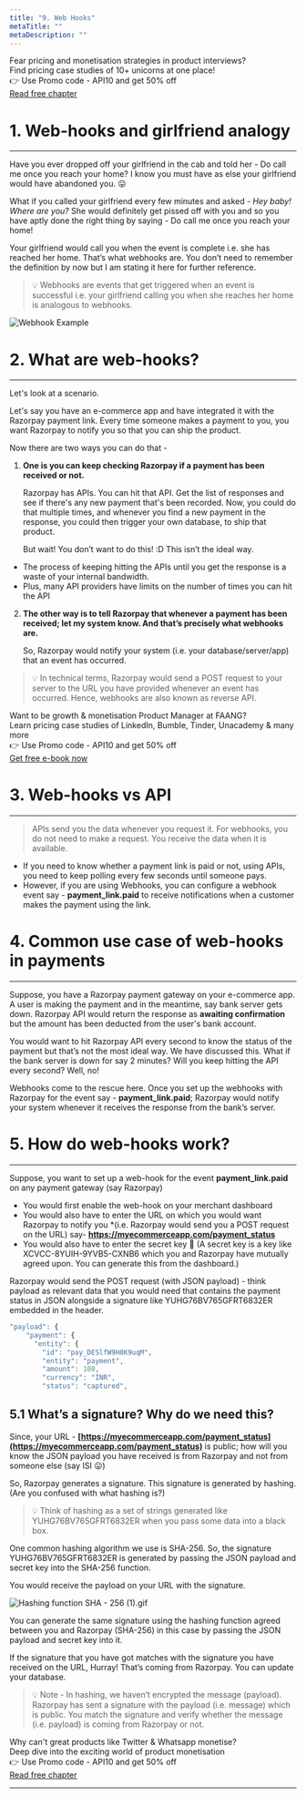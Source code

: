 ```yaml
---
title: "9. Web Hooks"
metaTitle: ""
metaDescription: ""
---
```

<div class="card-1-container">
<div class="left-side"> 
<div class="left-info">
  <div class="h3"> <span>Fear pricing and monetisation strategies in product interviews? </span> </div>
  <div class="h3-meta">Find pricing case studies of 10+ unicorns at one place!</div>
  <div class="h4-meta mt-4"> 👉 Use Promo code - API10 and get 50% off</div>
</div>

</div>
<div class="right-side">
<div class="btn btn-danger">
   <a class="link" href="https://learn.pricingforpm.in/pricing-model/1-fremium-models?utm_source=apiforpm">Read free chapter</a>
</div>    
</div>
</div>

# 1. Web-hooks and girlfriend analogy

---

Have you ever dropped off your girlfriend in the cab and told her - Do call me once you reach your home? I know you must have as else your girlfriend would have abandoned you. 😛

What if you called your girlfriend every few minutes and asked - *Hey baby! Where are you?* She would definitely get pissed off with you and so you have aptly done the right thing by saying - Do call me once you reach your home!

Your girlfriend would call you when the event is complete i.e. she has reached her home. That’s what webhooks are. You don’t need to remember the definition by now but I am stating it here for further reference.


> 💡 Webhooks are events that get triggered when an event is successful i.e. your girlfriend calling you when she reaches her home is analogous to webhooks.


![Webhook Example](/images/api-for-pm/webhook_1.gif)

# 2. What are web-hooks?

---

Let's look at a scenario.

Let's say you have an e-commerce app and have integrated it with the Razorpay payment link. Every time someone makes a payment to you, you want Razorpay to notify you so that you can ship the product.

Now there are two ways you can do that - 

1. **One is you can keep checking Razorpay if a payment has been received or not.**
    
    Razorpay has APIs. You can hit that API. Get the list of responses and see if there's any new payment that's been recorded. Now, you could do that multiple times, and whenever you find a new payment in the response, you could then trigger your own database, to ship that product.
    

   But wait! You don’t want to do this! :D This isn’t the ideal way. 

- The process of keeping hitting the APIs until you get the response is a waste of your internal bandwidth.
- Plus, many API providers have limits on the number of times you can hit the API

2. **The other way is to tell Razorpay that whenever a payment has been received; let my system know. And that’s precisely what webhooks are.**
    
    So, Razorpay would notify your system (i.e. your database/server/app) that an event has occurred. 
    

> 💡 In technical terms, Razorpay would send a POST request to your server to the URL you have provided whenever an event has occurred. Hence, webhooks are also known as reverse API.

<div class="card-1-container">
<div class="left-side"> 
<div class="left-info">
  <div class="h3"> <span>Want to be growth & monetisation Product Manager at FAANG?</span> </div>
  <div class="h3-meta">Learn pricing case studies of LinkedIn, Bumble, Tinder, Unacademy & many more</div>
  <div class="h4-meta mt-4"> 👉 Use Promo code - API10 and get 50% off</div>
</div>

</div>
<div class="right-side">
<div class="btn btn-danger">
   <a class="link" href="https://pricingforpm.in?utm_source=apiforpm"> Get free e-book now </a>
</div>    
</div>
</div>


# 3. Web-hooks vs API

---

> APIs send you the data whenever you request it. For webhooks, you do not need to make a request. You receive the data when it is available.

- If you need to know whether a payment link is paid or not, using APIs, you need to keep polling every few seconds until someone pays.
- However, if you are using Webhooks, you can configure a webhook event say - **payment_link.paid** to receive notifications when a customer makes the payment using the link.

# 4. Common use case of web-hooks in payments

---

Suppose, you have a Razorpay payment gateway on your e-commerce app. A user is making the payment and in the meantime, say bank server gets down. Razorpay API would return the response as **awaiting confirmation** but the amount has been deducted from the user's bank account. 

You would want to hit Razorpay API every second to know the status of the payment but that’s not the most ideal way. We have discussed this. What if the bank server is down for say 2 minutes? Will you keep hitting the API every second? Well, no!

Webhooks come to the rescue here. Once you set up the webhooks with Razorpay for the event say - **payment_link.paid**; Razorpay would notify your system whenever it receives the response from the bank’s server.

# 5. How do web-hooks work?

---

Suppose, you want to set up a web-hook for the event **payment_link.paid** on any payment gateway (say Razorpay)

- You would first enable the web-hook on your merchant dashboard
- You would also have to enter the URL on which you would want Razorpay to notify you *(i.e. Razorpay would send you a POST request on the URL) say- **https://myecommerceapp.com/payment_status**
- You would also have to enter the secret key 🔐 (A secret key is a key like XCVCC-8YUIH-9YVB5-CXNB6 which you and Razorpay have mutually agreed upon. You can generate this from the dashboard.)

Razorpay would send the POST request (with JSON payload) - think payload as relevant data that you would need that contains the payment status in JSON alongside a signature like YUHG76BV765GFRT6832ER embedded in the header. 

```jsx
"payload": {
    "payment": {
      "entity": {
        "id": "pay_DESlfW9H8K9uqM",
        "entity": "payment",
        "amount": 100,
        "currency": "INR",
        "status": "captured",
```

## 5.1 What’s a signature? Why do we need this?

Since, your URL - **[https://myecommerceapp.com/payment_status](https://myecommerceapp.com/payment_status)** is public; how will you know the JSON payload you have received is from Razorpay and not from someone else (say ISI 😛)

So, Razorpay generates a signature. This signature is generated by hashing. (Are you confused with what hashing is?) 


> 💡 Think of hashing as a set of strings generated like YUHG76BV765GFRT6832ER when you pass some data into a black box.


One common hashing algorithm we use is SHA-256. So, the signature YUHG76BV765GFRT6832ER is generated by passing the JSON payload and secret key into the SHA-256 function.

You would receive the payload on your URL with the signature.

![Hashing function SHA - 256 (1).gif](/images/api-for-pm/hashing.gif)

You can generate the same signature using the hashing function agreed between you and Razorpay (SHA-256) in this case by passing the JSON payload and secret key into it.

If the signature that you have got matches with the signature you have received on the URL, Hurray! That’s coming from Razorpay. You can update your database. 



> 💡 Note - In hashing, we haven’t encrypted the message (payload). Razorpay has sent a signature with the payload (i.e. message) which is public. You match the signature and verify whether the message (i.e. payload) is coming from Razorpay or not.

<div class="card-1-container">
<div class="left-side"> 
<div class="left-info">
  <div class="h3"> <span>Why can't great products like Twitter & Whatsapp monetise?</span> </div>
  <div class="h3-meta">Deep dive into the exciting world of product monetisation</div>
  <div class="h4-meta mt-4"> 👉 Use Promo code - API10 and get 50% off</div>
</div>

</div>
<div class="right-side">
<div class="btn btn-danger">
   <a class="link" href="https://learn.pricingforpm.in/pricing-model/1-fremium-models?utm_source=apiforpm">Read free chapter</a>
</div>    
</div>
</div>


---

